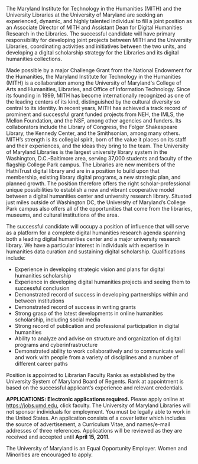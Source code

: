 The Maryland Institute for Technology in the Humanities (MITH) and the University Libraries at the University of Maryland are seeking an experienced, dynamic, and highly talented individual to fill a joint position as an Associate Director of MITH and Assistant Dean for Digital Humanities Research in the Libraries. The successful candidate will have primary responsibility for developing joint projects between MITH and the University Libraries, coordinating activities and initiatives between the two units, and developing a digital scholarship strategy for the Libraries and its digital humanities collections.

Made possible by a major Challenge Grant from the National Endowment for the Humanities, the Maryland Institute for Technology in the Humanities (MITH) is a collaboration among the University of Maryland's College of Arts and Humanities, Libraries, and Office of Information Technology. Since its founding in 1999, MITH has become internationally recognized as one of the leading centers of its kind, distinguished by the cultural diversity so central to its identity. In recent years, MITH has achieved a track record of prominent and successful grant funded projects from NEH, the IMLS, the Mellon Foundation, and the NSF, among other agencies and funders. Its collaborators include the Library of Congress, the Folger Shakespeare Library, the Kennedy Center, and the Smithsonian, among many others. MITH’s strength is its collegial spirit, born of the value it places on its staff and their experiences, and the ideas they bring to the team. The University of Maryland Libraries is the largest university library system in the Washington, D.C.-Baltimore area, serving 37,000 students and faculty of the flagship College Park campus. The Libraries are new members of the HathiTrust digital library and are in a position to build upon that membership, existing library digital programs, a new strategic plan, and planned growth. The position therefore offers the right scholar-professional unique possibilities to establish a new and vibrant cooperative model between a digital humanities center and university research library. Situated just miles outside of Washington DC, the University of Maryland’s College Park campus also offers all of the opportunities that come from the libraries, museums, and cultural institutions of the area.

The successful candidate will occupy a position of influence that will serve as a platform for a complete digital humanities research agenda spanning both a leading digital humanities center and a major university research library. We have a particular interest in individuals with expertise in humanities data curation and sustaining digital scholarship. Qualifications include:

- Experience in developing strategic vision and plans for digital humanities scholarship
- Experience in developing digital humanities projects and seeing them to successful conclusion
- Demonstrated record of success in developing partnerships within and between institutions
- Demonstrated record of success in writing grants
- Strong grasp of the latest developments in online humanities scholarship, including social media
- Strong record of publication and professional participation in digital humanities
- Ability to analyze and advise on structure and organization of digital programs and cyberinfrastructure
- Demonstrated ability to work collaboratively and to communicate well and work with people from a variety of disciplines and a number of different career paths

Position is appointed to Librarian Faculty Ranks as established by the University System of Maryland Board of Regents. Rank at appointment is based on the successful applicant’s experience and relevant credentials.

**APPLICATIONS: Electronic applications required.** Please apply online at <https://jobs.umd.edu>, click faculty. The University of Maryland Libraries will not sponsor individuals for employment. You must be legally able to work in the United States. An application consists of a cover letter which includes the source of advertisement, a Curriculum Vitae, and names/e-mail addresses of three references. Applications will be reviewed as they are received and accepted until **April 15, 2011**.

The University of Maryland is an Equal Opportunity Employer. Women and Minorities are encouraged to apply.